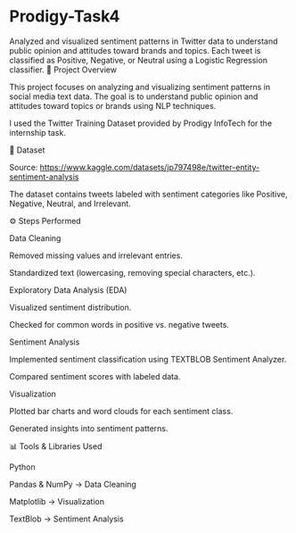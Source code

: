 # Prodigy-Task4
Analyzed and visualized sentiment patterns in Twitter data to understand public opinion and attitudes toward brands and topics. Each tweet is classified as Positive, Negative, or Neutral using a Logistic Regression classifier.
📌 Project Overview

This project focuses on analyzing and visualizing sentiment patterns in social media text data.
The goal is to understand public opinion and attitudes toward topics or brands using NLP techniques.

I used the Twitter Training Dataset provided by Prodigy InfoTech for the internship task.

📂 Dataset

Source: https://www.kaggle.com/datasets/jp797498e/twitter-entity-sentiment-analysis

The dataset contains tweets labeled with sentiment categories like Positive, Negative, Neutral, and Irrelevant.

⚙️ Steps Performed

Data Cleaning

Removed missing values and irrelevant entries.

Standardized text (lowercasing, removing special characters, etc.).

Exploratory Data Analysis (EDA)

Visualized sentiment distribution.

Checked for common words in positive vs. negative tweets.

Sentiment Analysis

Implemented sentiment classification using TEXTBLOB Sentiment Analyzer.

Compared sentiment scores with labeled data.

Visualization

Plotted bar charts and word clouds for each sentiment class.

Generated insights into sentiment patterns.

📊 Tools & Libraries Used

Python

Pandas & NumPy → Data Cleaning

Matplotlib → Visualization

TextBlob → Sentiment Analysis

